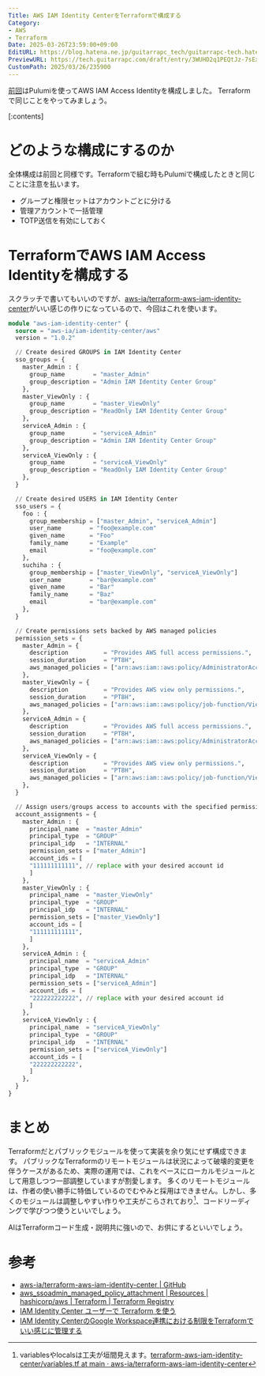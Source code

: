 ```yaml
---
Title: AWS IAM Identity CenterをTerraformで構成する
Category:
- AWS
- Terraform
Date: 2025-03-26T23:59:00+09:00
EditURL: https://blog.hatena.ne.jp/guitarrapc_tech/guitarrapc-tech.hatenablog.com/atom/entry/6802418398344771635
PreviewURL: https://tech.guitarrapc.com/draft/entry/3WUHD2q1PEQtJz-7sEx2MLCnj2E
CustomPath: 2025/03/26/235900
---
```


[前回](https://tech.guitarrapc.com/entry/2025/03/25/235900)はPulumiを使ってAWS IAM Access Identityを構成しました。
Terraformで同じことをやってみましょう。

[:contents]

# どのような構成にするのか

全体構成は前回と同様です。Terraformで組む時もPulumiで構成したときと同じことに注意を払います。

* グループと権限セットはアカウントごとに分ける
* 管理アカウントで一括管理
* TOTP送信を有効にしておく

# TerraformでAWS IAM Access Identityを構成する

スクラッチで書いてもいいのですが、[aws-ia/terraform-aws-iam-identity-center](https://github.com/aws-ia/terraform-aws-iam-identity-center)がいい感じの作りになっているので、今回はこれを使います。

```terraform
module "aws-iam-identity-center" {
  source = "aws-ia/iam-identity-center/aws"
  version = "1.0.2"

  // Create desired GROUPS in IAM Identity Center
  sso_groups = {
    master_Admin : {
      group_name        = "master_Admin"
      group_description = "Admin IAM Identity Center Group"
    },
    master_ViewOnly : {
      group_name        = "master_ViewOnly"
      group_description = "ReadOnly IAM Identity Center Group"
    },
    serviceA_Admin : {
      group_name        = "serviceA_Admin"
      group_description = "Admin IAM Identity Center Group"
    },
    serviceA_ViewOnly : {
      group_name        = "serviceA_ViewOnly"
      group_description = "ReadOnly IAM Identity Center Group"
    },
  }

  // Create desired USERS in IAM Identity Center
  sso_users = {
    foo : {
      group_membership = ["master_Admin", "serviceA_Admin"]
      user_name        = "foo@example.com"
      given_name       = "Foo"
      family_name      = "Example"
      email            = "foo@example.com"
    },
    suchiha : {
      group_membership = ["master_ViewOnly", "serviceA_ViewOnly"]
      user_name        = "bar@example.com"
      given_name       = "Bar"
      family_name      = "Baz"
      email            = "bar@example.com"
    },
  }

  // Create permissions sets backed by AWS managed policies
  permission_sets = {
    master_Admin = {
      description          = "Provides AWS full access permissions.",
      session_duration     = "PT8H",
      aws_managed_policies = ["arn:aws:iam::aws:policy/AdministratorAccess"]
    },
    master_ViewOnly = {
      description          = "Provides AWS view only permissions.",
      session_duration     = "PT8H",
      aws_managed_policies = ["arn:aws:iam::aws:policy/job-function/ViewOnlyAccess"]
    },
    serviceA_Admin = {
      description          = "Provides AWS full access permissions.",
      session_duration     = "PT8H",
      aws_managed_policies = ["arn:aws:iam::aws:policy/AdministratorAccess"]
    },
    serviceA_ViewOnly = {
      description          = "Provides AWS view only permissions.",
      session_duration     = "PT8H",
      aws_managed_policies = ["arn:aws:iam::aws:policy/job-function/ViewOnlyAccess"]
    },
  }

  // Assign users/groups access to accounts with the specified permissions
  account_assignments = {
    master_Admin : {
      principal_name  = "master_Admin"
      principal_type  = "GROUP"
      principal_idp   = "INTERNAL"
      permission_sets = ["mater_Admin"]
      account_ids = [
      "111111111111", // replace with your desired account id
      ]
    },
    master_ViewOnly : {
      principal_name  = "master_ViewOnly"
      principal_type  = "GROUP"
      principal_idp   = "INTERNAL"
      permission_sets = ["master_ViewOnly"]
      account_ids = [
      "111111111111",
      ]
    },
    serviceA_Admin : {
      principal_name  = "serviceA_Admin"
      principal_type  = "GROUP"
      principal_idp   = "INTERNAL"
      permission_sets = ["serviceA_Admin"]
      account_ids = [
      "222222222222", // replace with your desired account id
      ]
    },
    serviceA_ViewOnly : {
      principal_name  = "serviceA_ViewOnly"
      principal_type  = "GROUP"
      principal_idp   = "INTERNAL"
      permission_sets = ["serviceA_ViewOnly"]
      account_ids = [
      "222222222222",
      ]
    },
  }
}
```

# まとめ

Terraformだとパブリックモジュールを使って実装を余り気にせず構成できます。
パブリックなTerraformのリモートモジュールは状況によって破壊的変更を伴うケースがあるため、実際の運用では、これをベースにローカルモジュールとして用意しつつ一部調整していますが割愛します。
多くのリモートモジュールは、作者の使い勝手に特価しているのでむやみと採用はできません。しかし、多くのモジュールは調整しやすい作りや工夫がこらされており[^1]、コードリーディングで学びつつ使うといいでしょう。

AIはTerraformコード生成・説明共に強いので、お供にするといいでしょう。

# 参考

* [aws-ia/terraform-aws-iam-identity-center | GitHub](https://github.com/aws-ia/terraform-aws-iam-identity-center)
* [aws_ssoadmin_managed_policy_attachment | Resources | hashicorp/aws | Terraform | Terraform Registry](https://registry.terraform.io/providers/hashicorp/aws/latest/docs/resources/ssoadmin_managed_policy_attachment)
* [IAM Identity Center ユーザーで Terraform を使う](https://zenn.dev/nosuid/articles/b32ab6870afb18)
* [IAM Identity CenterのGoogle Workspace連携における制限をTerraformでいい感じに管理する](https://zenn.dev/primenumber/articles/5baf0d2228d351)



[^1]: variablesやlocalsは工夫が垣間見えます。[terraform-aws-iam-identity-center/variables.tf at main · aws-ia/terraform-aws-iam-identity-center](https://github.com/aws-ia/terraform-aws-iam-identity-center/blob/main/variables.tf)
